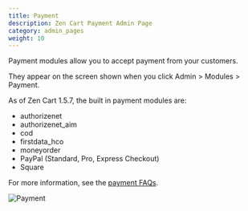 ```yaml
---
title: Payment
description: Zen Cart Payment Admin Page 
category: admin_pages
weight: 10
---
```


Payment modules allow you to accept payment from your customers. 

They appear on the screen shown when you click Admin > Modules > Payment.

As of Zen Cart 1.5.7, the built in payment modules are: 

- authorizenet
- authorizenet_aim
- cod
- firstdata_hco
- moneyorder
- PayPal (Standard, Pro, Express Checkout)
- Square 

For more information, see the [payment FAQs](/user/payment/). 

![Payment](/images/payment_modules.png)

